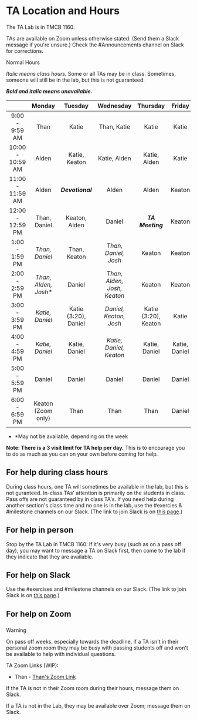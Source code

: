 # TA Location and Hours

The TA Lab is in TMCB 1160.

TAs are available on Zoom unless otherwise stated. (Send them a Slack message if you're unsure.)
Check the #Announcements channel on Slack for corrections.

Normal Hours

_Italic means class hours._ Some or all TAs may be in class. Sometimes, someone will still be in the lab, but this is not guaranteed.

**_Bold and italic means unavailable._**

|                  |        Monday         |       Tuesday        |          Wednesday          |       Thursday       |    Friday     |
| :--------------: | :-------------------: | :------------------: | :-------------------------: | :------------------: | :-----------: |
|  9:00 - 9:59 AM  |         Than          |        Katie         |         Than, Katie         |        Katie         |     Katie     |
| 10:00 - 10:59 AM |         Alden         |    Katie, Keaton     |        Katie, Alden         |     Katie, Alden     |     Katie     |
| 11:00 - 11:59 AM |         Alden         |   **_Devotional_**   |            Alden            |        Alden         |    Keaton     |
| 12:00 - 12:59 PM |     Than, Daniel      |    Keaton, Alden     |           Daniel            |   **_TA Meeting_**   |    Keaton     |
|  1:00 - 1:59 PM  |    _Than, Daniel_     |     Than, Keaton     |    _Than, Daniel, Josh_     |        Keaton        |    Keaton     |
|  2:00 - 2:59 PM  | _Than, Alden, Josh\*_ |        Daniel        | _Than, Alden, Josh, Keaton_ |        Keaton        |    Keaton     |
|  3:00 - 3:59 PM  |    _Katie, Daniel_    | Katie (3:20), Daniel |   _Daniel, Keaton, Josh_    | Katie (3:20), Keaton |     Katie     |
|  4:00 - 4:59 PM  |    _Katie, Daniel_    |    Katie, Daniel     |   _Katie, Daniel, Keaton_   |    Katie, Daniel     | Katie, Daniel |
|  5:00 - 5:59 PM  |        Daniel         |        Daniel        |           Daniel            |        Daniel        |    Daniel     |
|  6:00 - 6:59 PM  |  Keaton (Zoom only)   |         Than         |            Than             |         Than         |    Daniel     |

- \*May not be available, depending on the week

**Note: There is a 3 visit limit for TA help per day.** This is to encourage you to do as much as you can on your own before coming for help.

## For help during class hours

During class hours, one TA will sometimes be available in the lab, but this is not guranteed. In-class TAs' attention is primarily on the students in class. Pass offs are not guaranteed by in class TA's. If you need help during another section's class time and no one is in the lab, use the #exercies & #milestone channels on our Slack. (The link to join Slack is on [this page](https://github.com/BYU-CS-340/softwaredesign/blob/main/README.md).)

## For help in person

Stop by the TA Lab in TMCB 1160. If it's very busy (such as on a pass off day), you may want to message a TA on Slack first, then come to the lab if they indicate that they are available.

## For help on Slack

Use the #exercises and #milestone channels on our Slack. (The link to join Slack is on [this page](https://github.com/BYU-CS-340/softwaredesign/blob/main/README.md).)

## For help on Zoom

###

> [!WARNING]
> On pass off weeks, especially towards the deadline, if a TA isn't in their personal zoom room they may be busy with passing students off and won't be available to help with individual questions.

TA Zoom Links (WIP):

- Than - [Than's Zoom Link](https://byu.zoom.us/my/ThanGerlek)

If the TA is not in their Zoom room during their hours, message them on Slack.

If a TA is not in the Lab, they may be available over Zoom; message them on Slack.
